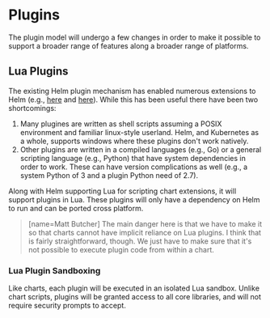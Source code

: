 # Plugins

The plugin model will undergo a few changes in order to make it possible to
support a broader range of features along a broader range of platforms.

## Lua Plugins

The existing Helm plugin mechanism has enabled numerous extensions to Helm
(e.g., [here](https://docs.helm.sh/related/#helm-plugins) and
[here](https://github.com/search?q=topic%3Ahelm-plugin&type=Repositories)).
While this has been useful there have been two shortcomings:

1. Many plugines are written as shell scripts assuming a POSIX environment and
   familiar linux-style userland. Helm, and Kubernetes as a whole, supports
   windows where these plugins don't work natively.
2. Other plugins are written in a compiled languages (e.g., Go) or a general
   scripting language (e.g., Python) that have system dependencies in order to
   work. These can have version complications as well (e.g., a system Python of
   3 and a plugin Python need of 2.7).

Along with Helm supporting Lua for scripting chart extensions, it will support
plugins in Lua. These plugins will only have a dependency on Helm to run and
can be ported cross platform.
> [name=Matt Butcher] The main danger here is that we have to make it so that
> charts cannot have implicit reliance on Lua plugins. I think that is fairly
> straightforward, though. We just have to make sure that it's not possible to
> execute plugin code from within a chart.


### Lua Plugin Sandboxing

Like charts, each plugin will be executed in an isolated Lua sandbox. Unlike
chart scripts, plugins will be granted access to all core libraries, and will
not require security prompts to accept.
